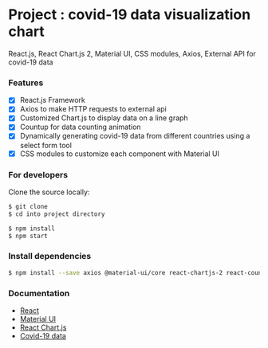 # Project : covid-19 data visualization chart

React.js, React Chart.js 2, Material UI, CSS modules, Axios, External API for covid-19 data  

### Features 
- [x] React.js Framework
- [x] Axios to make HTTP requests to external api
- [x] Customized Chart.js to display data on a line graph
- [x] Countup for data counting animation
- [x] Dynamically generating covid-19 data from different countries using a select form tool
- [x] CSS modules to customize each component with Material UI

### For developers
Clone the source locally:

```sh
$ git clone 
$ cd into project directory

$ npm install
$ npm start
```

### Install dependencies

```sh
$ npm install --save axios @material-ui/core react-chartjs-2 react-countup classnames
```

### Documentation
- [React](https://reactjs.org/)
- [Material UI](https://material-ui.com/)
- [React Chart.js](https://www.npmjs.com/package/react-chartjs-2)
- [Covid-19 data](https://covid19.mathdro.id/api)
